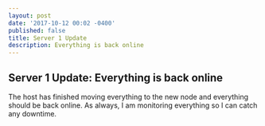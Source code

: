```yaml
---
layout: post
date: '2017-10-12 00:02 -0400'
published: false
title: Server 1 Update
description: Everything is back online
---
```

## Server 1 Update: Everything is back online

The host has finished moving everything to the new node and everything should be back online. As always, I am monitoring everything so I can catch any downtime.